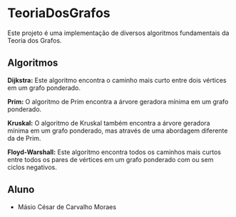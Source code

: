 # TeoriaDosGrafos
Este projeto é uma implementação de diversos algoritmos fundamentais da Teoria dos Grafos.

## Algoritmos

**Dijkstra:** Este algoritmo encontra o caminho mais curto entre dois vértices em um grafo ponderado.

**Prim:** O algoritmo de Prim encontra a árvore geradora mínima em um grafo ponderado.

**Kruskal:** O algoritmo de Kruskal também encontra a árvore geradora mínima em um grafo ponderado, mas através de uma abordagem diferente da de Prim.

**Floyd-Warshall:** Este algoritmo encontra todos os caminhos mais curtos entre todos os pares de vértices em um grafo ponderado com ou sem ciclos negativos.

## Aluno

- Másio César de Carvalho Moraes




